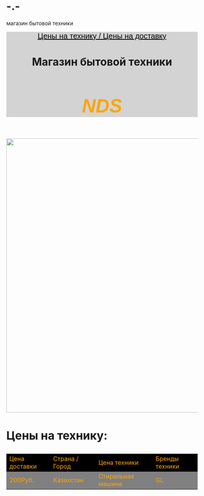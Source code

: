 # -.-
магазин бытовой техники
<html>
    <header style = "background-color: lightgray">
        <a href="#price" style="color:black;font-size:20px;font-family:sans-serif"> Цены на технику / Цены на доставку </a>
        <h1 style = "text-align: center; font-size: 50px: font-family: sans-serif;"> <b> Магазин бытовой техники </b> </h1>
        <h2 style = "text-align: center; font-size: 50px; color: orange; font-family: sans-serif"> <i> NDS </i> </h2>
    </header>
    <img src = "https://encrypted-tbn0.gstatic.com/images?q=tbn:ANd9GcRkkRuPv7l_EScg4xmj5kr_0HZwQVYwaNZtBg&usqp=CAU" width = "720px">
    <h3 id = "price" style = "font-size: 30px"> Цены на технику: </h3>
    <table style = "border: 2px сплошной оранжевый"
        <tbody>
            <tr>
                <td style = "background-color: black; color: orange"> Цена доставки </td>
                <td style = "background-color: black; color: orange"> Страна / Город </td>
                <td style = "background-color: black; color: orange"> Цена техники </td>
                <td style = "background-color: black; color: orange"> Бренды техники </td>
            </tr>
            <tr>
                <td style = "background-color: gray; color: orange"> 200Руб. </td>
                <td style = "background-color: gray; color: orange"> Казахстан </td>
                <td style = "background-color: gray; color: orange"> Стиральная машина </td>
                <td style = "background-color: gray; color: orange"> GL </td>
            </tr>
        </tbody>
    </table>
</html>
